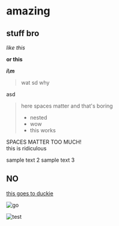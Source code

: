 # amazing
## stuff bro

_like this_

**or this**

***i\m***

>wat
>sd
>why

asd

> here spaces matter
> and that's boring
> * nested
> * wow
>  * this works

SPACES MATTER TOO MUCH!  
this is ridiculous

sample text 2
sample text 3

## NO


[this goes to duckie](www.duckduckgo.com)

![go][things]

![test](http://octodex.github.com/images/foundingfather_v2.png)

[things]:http://octodex.github.com/images/foundingfather_v2.png
